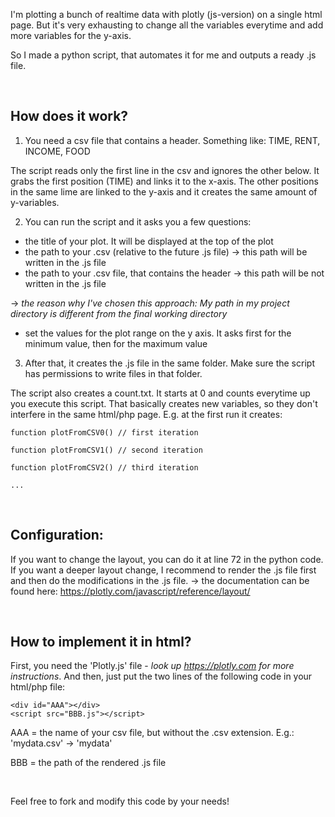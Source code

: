 I'm plotting a bunch of realtime data with plotly (js-version) on a single html page. But it's very exhausting to change all the variables everytime and add more variables for the y-axis.

So I made a python script, that automates it for me and outputs a ready .js file.

<br/>

## **How does it work?**


1. You need a csv file that contains a header. Something like:
  TIME, RENT, INCOME, FOOD

  The script reads only the first line in the csv and ignores the other below.
  It grabs the first position (TIME) and links it to the x-axis.
  The other positions in the same lime are linked to the y-axis and it creates the same amount of y-variables.

2. You can run the script and it asks you a few questions:
  - the title of your plot. It will be displayed at the top of the plot
  - the path to your .csv (relative to the future .js file) -> this path will be written in the .js file
  - the path to your .csv file, that contains the header -> this path will be not written in the .js file
  
  -> _the reason why I've chosen this approach: My path in my project directory is different from the final working directory_

  - set the values for the plot range on the y axis. It asks first for the minimum value, then for the maximum value

3. After that, it creates the .js file in the same folder. Make sure the script has permissions to write files in that folder.


The script also creates a count.txt. It starts at 0 and counts everytime up you execute this script. That basically creates new variables, so they don't interfere in the same html/php page. 
E.g. at the first run it creates:
```
function plotFromCSV0() // first iteration
```
```
function plotFromCSV1() // second iteration
```
```
function plotFromCSV2() // third iteration
```
```
...
```

<br/>

## **Configuration:**
If you want to change the layout, you can do it at line 72 in the python code.
If you want a deeper layout change, I recommend to render the .js file first and then do the modifications in the .js file.
-> the documentation can be found here: https://plotly.com/javascript/reference/layout/

<br/>

## **How to implement it in html?**
First, you need the 'Plotly.js' file - _look up https://plotly.com for more instructions_.
And then, just put the two lines of the following code in your html/php file:

```
<div id="AAA"></div>
<script src="BBB.js"></script>
```

AAA = the name of your csv file, but without the .csv extension. E.g.: 'mydata.csv' -> 'mydata'

BBB = the path of the rendered .js file

<br/>

Feel free to fork and modify this code by your needs!



